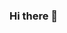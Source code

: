 ### Hi there 👋

<!--
**JulianaMariaSousaMesquita/JulianaMariaSousaMesquita** is a ✨ _special_ ✨ repository because its `README.md` (this file) appears on your GitHub profile.

<h1 align = "center"> Olá 👋, sou Juliana Mesquita 👩💻 </h1>
<h3 align = "center"> Seja Bem-vindo (a)! </h3>

<p align = "left"> <img src = "https://komarev.com/ghpvc/?username=julianamariasousamesquita&label=Profile%20views&color=0e75b6&style=flat" alt = "julianamariasousamesquita" /> </p>

- 💬 Como entrar em contato comigo ** julianamariasousamesquita @ id. uff.br📫 **

<h3 align = "left"> Conecte-se a mim: </h3>
<p align = "left">
<a href = "https://dev.to/https://dev.to / julianamariasousamesquita "target =" blank "> <img align =" center "src =" https://cdn.jsdelivr.net/npm/simple-icons@3.0.1/icons/dev-dot-to.svg "alt = "https://dev.to/julianamariasousamesquita "height =" 30 "width =" 40 "/> </a>
<a href="https://linkedin.com/in/juliana-maria-de-sousa-mesquita-1b86a0189/" target="blank"> <img align = "center" src = "https: // cdn. jsdelivr.net/npm/simple-icons@3.0.1/icons/linkedin.svg "alt =" juliana-maria-de-sousa-mesquita-1b86a0189 / "height =" 30 "width =" 40 "/> </ a>
<a href="https://stackoverflow.com/users//14250789/juliana-maria-desousa-mesquita?tab=profile" target="blank"> <img align = "center" src = "https: //cdn.jsdelivr.net/npm/simple-icons@3.0.1/icons/stackoverflow.svg "alt =" / 14250789 / juliana-maria-desousa-mesquita? tab = profile "height =" 30 "width =" 40 "/> </a>
<a href =" https://codesandbox.com/julianamariasousamesquita "target ="em branco "> <img align =" center "src =" https://cdn.jsdelivr.net/npm/simple-icons@3.0.1/icons/codesandbox.svg "alt =" julianamariasousamesquita "altura =" 30 "largura = "40" /> </a>
<a href="https://fb.com/julianamariadesousamesquita" target="blank"> <img align = "center" src = "https://cdn.jsdelivr.net/npm/simple-icons@3.0.1 /icons/facebook.svg "alt =" julianamariadesousamesquita "height =" 30 "width =" 40 "/> </a>
<a href="https://instagram.com/juliana_maria_sousa_mesquita/" target="blank"> <img align = "center" src = "https://cdn.jsdelivr.net/npm/simple-icons@3.0.1/icons/instagram.svg" alt = "juliana_maria_sousa_mesquita /" height = "30" largura = " 40 "/> </a>
<a href="https://www.youtube.com/c/ucia28djsnnd6dzhw4e83qta/playlists" target="blank"> <img align =" center "src =" https: // cdn .jsdelivr.net/npm/simple-icons@3.0.1/icons/youtube.svg "alt =" ucia28djsnnd6dzhw4e83qta / playlists "height =" 30 "largura =" 40 "/> </a>
<a href="https://discord.gg/JulianaMesquita#4543" target="blank"> <img align = "center" src = "https://cdn.jsdelivr.net/npm/simple-icons@3.0 .1 / icons / discord.svg "alt =" JulianaMesquita # 4543 "height =" 30 "width =" 40 "/> </a>
</p>

<h3 align =" left "> Idiomas e ferramentas: </ h3>
<p align = "left"> <a href="https://angular.io" target="_blank"> <img src = "https://raw.githubusercontent.com/devicons/devicon/master/icons/ angularjs / angularjs-original-wordmark.svg "alt =" angularjs "width =" 40 "height =" 40 "/> </a> <a href="https://getbootstrap.com" target="_blank"> <img src = "https://raw.githubusercontent.com/devicons/devicon/master/icons/bootstrap/bootstrap-plain-wordmark.svg" alt = "bootstrap" width = "40" height = "40" /> </a> <a href="https://www.cprogramming.com/" target="_blank"> <img src = "https: //raw.githubusercontent.com / devicons / devicon / master / icons / c / c-original.svg "alt =" c "width =" 40 "height =" 40 "/> </a> <a href =" https: // cassandra. apache.org/ "target =" _ blank "> <img src =" https://www.vectorlogo.zone/logos/apache_cassandra/apache_cassandra-icon.svg "alt =" cassandra "width =" 40 "height =" 40 "/> </a> <a href="https://www.w3schools.com/css/" target="_blank"> <img src =" https://raw.githubusercontent.com/devicons/devicon/ master / icons / css3 / css3-original-wordmark.svg "alt =" css3 "width =" 40 "height =" 40 "/> </a> <a href =" https://git-scm.com/ "target =" _ blank "><img src = "https://www.vectorlogo.zone/logos/git-scm/git-scm-icon.svg" alt = "git" width = "40" height = "40" /> </a> <a href="https://www.w3.org/html/" target="_blank"> <img src = "https://raw.githubusercontent.com/devicons/devicon/master/icons/html5/html5 -original-wordmark.svg "alt =" html5 "width =" 40 "height =" 40 "/> </a> <a href="https://www.java.com" target="_blank"> < img src = "https://raw.githubusercontent.com/devicons/devicon/master/icons/java/java-original.svg" alt = "java" width = "40" height = "40" /> </ a > <a href = "https: //developer.mozilla.org / en-US / docs / Web / JavaScript "target =" _ blank "> <img src =" https://raw.githubusercontent.com/devicons/devicon/master/icons/javascript/javascript-original.svg "alt = "javascript" width = "40" height = "40" /> </a> <a href="https://www.linux.org/" target="_blank"> <img src = "https: / /raw.githubusercontent.com/devicons/devicon/master/icons/linux/linux-original.svg "alt =" linux "width =" 40 "height =" 40 "/> </a> <a href =" https : //www.mongodb.com/ "target =" _ blank "> <img src =" https://raw.githubusercontent.com/devicons/devicon/master/icons/mongodb/mongodb-original-wordmark.svg "alt = "mongodb"width = "40" height = "40" /> </a> <a href="https://www.mysql.com/" target="_blank"> <img src = "https: //raw.githubusercontent .com / devicons / devicon / master / icons / mysql / mysql-original-wordmark.svg "alt =" mysql "width =" 40 "height =" 40 "/> </a> <a href =" https: / /nodejs.org "target =" _ blank "> <img src =" https://raw.githubusercontent.com/devicons/devicon/master/icons/nodejs/nodejs-original-wordmark.svg "alt =" nodejs "largura = "40" height = "40" /> </a> <a href="https://www.php.net" target="_blank"> <img src = "https: //raw.githubusercontent.com / devicons / devicon / master / icons / php / php-original.svg "alt =" php "width =" 40 "height =" 40 "/> </a> <a href =" https: // www. postgresql.org "target =" _ blank "> <img src =" https://raw.githubusercontent.com/devicons/devicon/master/icons/postgresql/postgresql-original-wordmark.svg "alt =" postgresql "width = "40" height = "40" /> </a> <a href="https://www.python.org" target="_blank"> <img src = "https://raw.githubusercontent.com/ devicons / devicon / master / icons / python / python-original.svg "alt =" python "width =" 40 "height =" 40 "/> </a> <a href =" https://reactjs.org/ "target = "_ blank"> <img src = "https://raw.githubusercontent.com/devicons/devicon/master/icons/react/react-original-wordmark.svg" alt = "react" largura = "40" altura = "40" /> </a> <a href="https://www.ruby-lang.org/en/" target="_blank"> <img src = "https://raw.githubusercontent.com /devicons/devicon/master/icons/ruby/ruby-original.svg "alt =" ruby ​​"width =" 40 "height =" 40 "/> </a> <a href =" https://vuejs.org / "target =" _ blank "> <img src =" https://raw.githubusercontent.com/devicons/devicon/master/icons/vuejs/vuejs-original-wordmark.svg "alt =" vuejs "width =" 40 "altura =" 40 "/></a> <a href="https://vuetifyjs.com/en/" target="_blank"> <img src = "https://bestofjs.org/logos/vuetify.svg" alt = "vuetify" largura = "40" altura = "40" /> </a> </p>

<h3 align = "left"> Suporte: </h3>
<p> <a href="https://www.buymeacoffee.com/JulianaMesquita"> <img align = "left" src = "https: // cdn .buymeacoffee.com / buttons / v2 / default-yellow.png "height =" 50 "width =" 210 "alt =" JulianaMesquita "/> </a> </p> <br> <br>

<p> <img align = "left" src = "https://github-readme-stats.vercel.app/api/top-langs?username=julianamariasousamesquita&show_icons=true&locale=en&layout=compact" alt = "julianamariasousamesquita" /> </p>

<p> & nbsp; <img align = "center" src = "https://github-readme-stats.vercel.app/api?username=julianamariasousamesquita&show_icons=true&locale=en" alt = "julianamariasousamesquita" /> </p>

<p> <img align = "center" src = "https://github-readme-streak-stats.herokuapp.com/?user=julianamariasousamesquita&" alt = "julianamariasousamesquita" /> </p>














Here are some ideas to get you started:

- 🔭 I’m currently working on ...
- 🌱 I’m currently learning ...
- 👯 I’m looking to collaborate on ...
- 🤔 I’m looking for help with ...
- 💬 Ask me about ...
- 📫 How to reach me: ...
- 😄 Pronouns: ...
- ⚡ Fun fact: ...
-->


